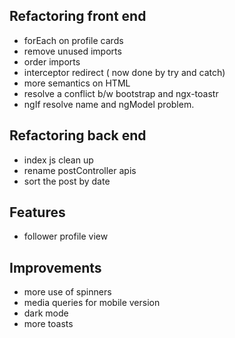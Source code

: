 ## Refactoring front end

- forEach on profile cards
- remove unused imports
- order imports
- interceptor redirect ( now done by try and catch)
- more semantics on HTML
- resolve a conflict b/w bootstrap and ngx-toastr
- ngIf resolve name and ngModel problem.

## Refactoring back end

- index js clean up
- rename postController apis
- sort the post by date

## Features

- follower profile view

## Improvements

- more use of spinners
- media queries for mobile version
- dark mode
- more toasts
